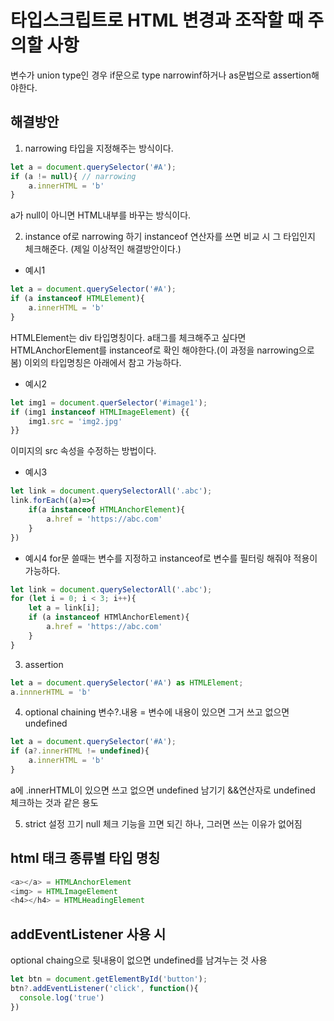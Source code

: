# 타입스크립트로 HTML 변경과 조작할 때 주의할 사항

변수가 union type인 경우 if문으로 type narrowinf하거나 as문법으로 assertion해야한다.

## 해결방안
1. narrowing
타입을 지정해주는 방식이다.
```typescript
let a = document.querySelector('#A');
if (a != null){ // narrowing
    a.innerHTML = 'b'
}
```
a가 null이 아니면 HTML내부를 바꾸는 방식이다.

2. instance of로 narrowing 하기
instanceof 연산자를 쓰면 비교 시 그 타입인지 체크해준다. (제일 이상적인 해결방안이다.)
- 예시1
```typescript
let a = document.querySelector('#A');
if (a instanceof HTMLElement){
    a.innerHTML = 'b'
}
```
HTMLElement는 div 타입명칭이다.
a태그를 체크해주고 싶다면 HTMLAnchorElement를 instanceof로 확인 해야한다.(이 과정을 narrowing으로 봄) 이외의 타입명칭은 아래에서 참고 가능하다.

- 예시2
```typescript
let img1 = document.querSelector('#image1');
if (img1 instanceof HTMLImageElement) {{
    img1.src = 'img2.jpg'
}}
```
이미지의 src 속성을 수정하는 방법이다.

- 예시3
```typescript
let link = document.querySelectorAll('.abc');
link.forEach((a)=>{
    if(a instanceof HTMLAnchorElement){
        a.href = 'https://abc.com'
    }
})
```
- 예시4
for문 쓸때는 변수를 지정하고 instanceof로 변수를 필터링 해줘야 적용이 가능하다.
```typescript
let link = document.querySelectorAll('.abc');
for (let i = 0; i < 3; i++){
    let a = link[i];
    if (a instanceof HTMlAnchorElement){
        a.href = 'https://abc.com'
    }
}
```

3. assertion
```typescript
let a = document.querySelector('#A') as HTMLElement;
a.innnerHTML = 'b'
```

4. optional chaining
변수?.내용 = 변수에 내용이 있으면 그거 쓰고 없으면 undefined
```typescript
let a = document.querySelector('#A');
if (a?.innerHTML != undefined){
    a.innerHTML = 'b'
}
```
a에 .innerHTML이 있으면 쓰고 없으면 undefined 남기기
&&연산자로 undefined 체크하는 것과 같은 용도

5. strict 설정 끄기
null 체크 기능을 끄면 되긴 하나, 그러면 쓰는 이유가 없어짐

## html 태크 종류별 타입 명칭
```typescript
<a></a> = HTMLAnchorElement
<img> = HTMLImageElement
<h4></h4> = HTMLHeadingElement
```

## addEventListener 사용 시
optional chaing으로 뒷내용이 없으면 undefined를 남겨누는 것 사용
```typescript
let btn = document.getElementById('button');
btn?.addEventListener('click', function(){
  console.log('true')
})
```